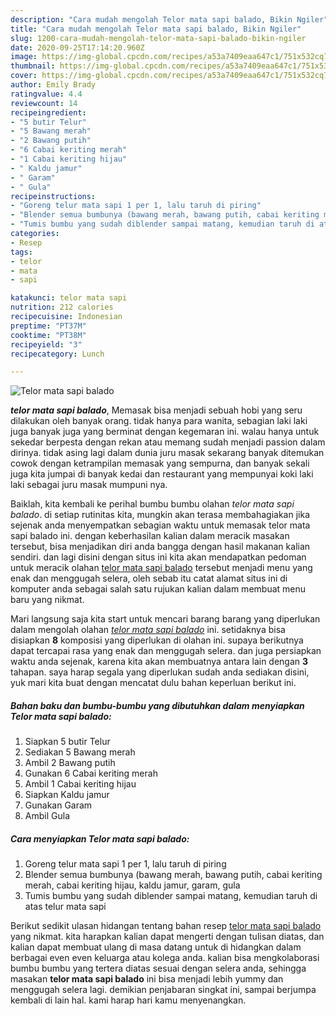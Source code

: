 ```yaml
---
description: "Cara mudah mengolah Telor mata sapi balado, Bikin Ngiler"
title: "Cara mudah mengolah Telor mata sapi balado, Bikin Ngiler"
slug: 1200-cara-mudah-mengolah-telor-mata-sapi-balado-bikin-ngiler
date: 2020-09-25T17:14:20.960Z
image: https://img-global.cpcdn.com/recipes/a53a7409eaa647c1/751x532cq70/telor-mata-sapi-balado-foto-resep-utama.jpg
thumbnail: https://img-global.cpcdn.com/recipes/a53a7409eaa647c1/751x532cq70/telor-mata-sapi-balado-foto-resep-utama.jpg
cover: https://img-global.cpcdn.com/recipes/a53a7409eaa647c1/751x532cq70/telor-mata-sapi-balado-foto-resep-utama.jpg
author: Emily Brady
ratingvalue: 4.4
reviewcount: 14
recipeingredient:
- "5 butir Telur"
- "5 Bawang merah"
- "2 Bawang putih"
- "6 Cabai keriting merah"
- "1 Cabai keriting hijau"
- " Kaldu jamur"
- " Garam"
- " Gula"
recipeinstructions:
- "Goreng telur mata sapi 1 per 1, lalu taruh di piring"
- "Blender semua bumbunya (bawang merah, bawang putih, cabai keriting merah, cabai keriting hijau, kaldu jamur, garam, gula"
- "Tumis bumbu yang sudah diblender sampai matang, kemudian taruh di atas telur mata sapi"
categories:
- Resep
tags:
- telor
- mata
- sapi

katakunci: telor mata sapi 
nutrition: 212 calories
recipecuisine: Indonesian
preptime: "PT37M"
cooktime: "PT38M"
recipeyield: "3"
recipecategory: Lunch

---
```



![Telor mata sapi balado](https://img-global.cpcdn.com/recipes/a53a7409eaa647c1/751x532cq70/telor-mata-sapi-balado-foto-resep-utama.jpg)

<b><i>telor mata sapi balado</i></b>, Memasak bisa menjadi sebuah hobi yang seru dilakukan oleh banyak orang. tidak hanya para wanita, sebagian laki laki juga banyak juga yang berminat dengan kegemaran ini. walau hanya untuk sekedar berpesta dengan rekan atau memang sudah menjadi passion dalam dirinya. tidak asing lagi dalam dunia juru masak sekarang banyak ditemukan cowok dengan ketrampilan memasak yang sempurna, dan banyak sekali juga kita jumpai di banyak kedai dan restaurant yang mempunyai koki laki laki sebagai juru masak mumpuni nya.



Baiklah, kita kembali ke perihal bumbu bumbu olahan <i>telor mata sapi balado</i>. di setiap rutinitas kita, mungkin akan terasa membahagiakan jika sejenak anda menyempatkan sebagian waktu untuk memasak telor mata sapi balado ini. dengan keberhasilan kalian dalam meracik masakan tersebut, bisa menjadikan diri anda bangga dengan hasil makanan kalian sendiri. dan lagi disini dengan situs ini kita akan mendapatkan pedoman untuk meracik olahan <u>telor mata sapi balado</u> tersebut menjadi menu yang enak dan menggugah selera, oleh sebab itu catat alamat situs ini di komputer anda sebagai salah satu rujukan kalian dalam membuat menu baru yang nikmat.


Mari langsung saja kita start untuk mencari barang barang yang diperlukan dalam mengolah olahan <u><i>telor mata sapi balado</i></u> ini. setidaknya bisa disiapkan <b>8</b> komposisi yang diperlukan di olahan ini. supaya berikutnya dapat tercapai rasa yang enak dan menggugah selera. dan juga persiapkan waktu anda sejenak, karena kita akan membuatnya antara lain dengan <b>3</b> tahapan. saya harap segala yang diperlukan sudah anda sediakan disini, yuk mari kita buat dengan mencatat dulu bahan keperluan berikut ini.

<!--inarticleads1-->

##### Bahan baku dan bumbu-bumbu yang dibutuhkan dalam menyiapkan Telor mata sapi balado:

1. Siapkan 5 butir Telur
1. Sediakan 5 Bawang merah
1. Ambil 2 Bawang putih
1. Gunakan 6 Cabai keriting merah
1. Ambil 1 Cabai keriting hijau
1. Siapkan  Kaldu jamur
1. Gunakan  Garam
1. Ambil  Gula




<!--inarticleads2-->

##### Cara menyiapkan Telor mata sapi balado:

1. Goreng telur mata sapi 1 per 1, lalu taruh di piring
1. Blender semua bumbunya (bawang merah, bawang putih, cabai keriting merah, cabai keriting hijau, kaldu jamur, garam, gula
1. Tumis bumbu yang sudah diblender sampai matang, kemudian taruh di atas telur mata sapi




Berikut sedikit ulasan hidangan tentang bahan resep <u>telor mata sapi balado</u> yang nikmat. kita harapkan kalian dapat mengerti dengan tulisan diatas, dan kalian dapat membuat ulang di masa datang untuk di hidangkan dalam berbagai even even keluarga atau kolega anda. kalian bisa mengkolaborasi bumbu bumbu yang tertera diatas sesuai dengan selera anda, sehingga masakan <b>telor mata sapi balado</b> ini bisa menjadi lebih yummy dan menggugah selera lagi. demikian penjabaran singkat ini, sampai berjumpa kembali di lain hal. kami harap hari kamu menyenangkan.
